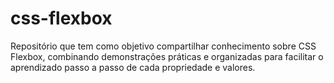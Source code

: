 # css-flexbox
Repositório que tem como objetivo compartilhar conhecimento sobre CSS Flexbox, combinando demonstrações práticas e organizadas para facilitar o aprendizado passo a passo de cada propriedade e valores.

